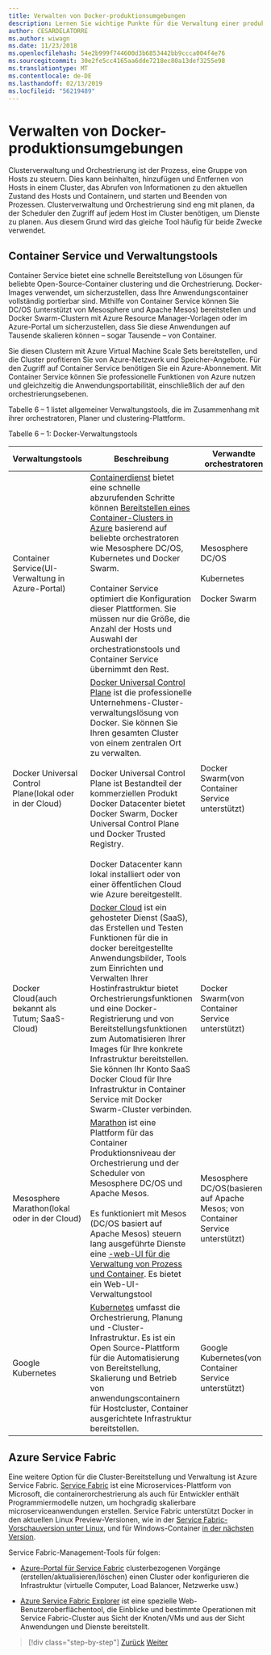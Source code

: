 ```yaml
---
title: Verwalten von Docker-produktionsumgebungen
description: Lernen Sie wichtige Punkte für die Verwaltung einer produktionsumgebung containerbasierte kennen.
author: CESARDELATORRE
ms.author: wiwagn
ms.date: 11/23/2018
ms.openlocfilehash: 54e2b999f744600d3b6853442bb9ccca004f4e76
ms.sourcegitcommit: 30e2fe5cc4165aa6dde7218ec80a13def3255e98
ms.translationtype: MT
ms.contentlocale: de-DE
ms.lasthandoff: 02/13/2019
ms.locfileid: "56219489"
---
```

# <a name="manage-production-docker-environments"></a>Verwalten von Docker-produktionsumgebungen

Clusterverwaltung und Orchestrierung ist der Prozess, eine Gruppe von Hosts zu steuern. Dies kann beinhalten, hinzufügen und Entfernen von Hosts in einem Cluster, das Abrufen von Informationen zu den aktuellen Zustand des Hosts und Containern, und starten und Beenden von Prozessen. Clusterverwaltung und Orchestrierung sind eng mit planen, da der Scheduler den Zugriff auf jedem Host im Cluster benötigen, um Dienste zu planen. Aus diesem Grund wird das gleiche Tool häufig für beide Zwecke verwendet.

## <a name="container-service-and-management-tools"></a>Container Service und Verwaltungstools

Container Service bietet eine schnelle Bereitstellung von Lösungen für beliebte Open-Source-Container clustering und die Orchestrierung. Docker-Images verwendet, um sicherzustellen, dass Ihre Anwendungscontainer vollständig portierbar sind. Mithilfe von Container Service können Sie DC/OS (unterstützt von Mesosphere und Apache Mesos) bereitstellen und Docker Swarm-Clustern mit Azure Resource Manager-Vorlagen oder im Azure-Portal um sicherzustellen, dass Sie diese Anwendungen auf Tausende skalieren können – sogar Tausende – von Container.

Sie diesen Clustern mit Azure Virtual Machine Scale Sets bereitstellen, und die Cluster profitieren Sie von Azure-Netzwerk und Speicher-Angebote. Für den Zugriff auf Container Service benötigen Sie ein Azure-Abonnement. Mit Container Service können Sie professionelle Funktionen von Azure nutzen und gleichzeitig die Anwendungsportabilität, einschließlich der auf den orchestrierungsebenen.

Tabelle 6 – 1 listet allgemeiner Verwaltungstools, die im Zusammenhang mit ihrer orchestratoren, Planer und clustering-Plattform.

Tabelle 6 – 1: Docker-Verwaltungstools


| Verwaltungstools      | Beschreibung           | Verwandte orchestratoren |
|-----------------------|-----------------------|-----------------------|
| Container Service\(UI-Verwaltung in Azure-Portal) | [Containerdienst](https://azure.microsoft.com/services/container-service/) bietet eine schnelle abzurufenden Schritte können [Bereitstellen eines Container-Clusters in Azure](https://docs.microsoft.com/azure/container-service/dcos-swarm/container-service-deployment) basierend auf beliebte orchestratoren wie Mesosphere DC/OS, Kubernetes und Docker Swarm. <br /><br /> Container Service optimiert die Konfiguration dieser Plattformen. Sie müssen nur die Größe, die Anzahl der Hosts und Auswahl der orchestrationstools und Container Service übernimmt den Rest. | Mesosphere DC/OS <br /><br /> Kubernetes <br /><br /> Docker Swarm |
| Docker Universal Control Plane\(lokal oder in der Cloud) | [Docker Universal Control Plane](https://docs.docker.com/v1.11/ucp/overview/) ist die professionelle Unternehmens-Cluster-verwaltungslösung von Docker. Sie können Sie Ihren gesamten Cluster von einem zentralen Ort zu verwalten. <br /><br /> Docker Universal Control Plane ist Bestandteil der kommerziellen Produkt Docker Datacenter bietet Docker Swarm, Docker Universal Control Plane und Docker Trusted Registry. <br /><br /> Docker Datacenter kann lokal installiert oder von einer öffentlichen Cloud wie Azure bereitgestellt. | Docker Swarm\(von Container Service unterstützt) |
| Docker Cloud\(auch bekannt als Tutum; SaaS-Cloud) | [Docker Cloud](https://docs.docker.com/docker-cloud/) ist ein gehosteter Dienst (SaaS), das Erstellen und Testen Funktionen für die in docker bereitgestellte Anwendungsbilder, Tools zum Einrichten und Verwalten Ihrer Hostinfrastruktur bietet Orchestrierungsfunktionen und eine Docker-Registrierung und von Bereitstellungsfunktionen zum Automatisieren Ihrer Images für Ihre konkrete Infrastruktur bereitstellen. Sie können Ihr Konto SaaS Docker Cloud für Ihre Infrastruktur in Container Service mit Docker Swarm-Cluster verbinden. | Docker Swarm\(von Container Service unterstützt) |
| Mesosphere Marathon\(lokal oder in der Cloud) | [Marathon](https://mesosphere.github.io/marathon/docs/marathon-ui.html) ist eine Plattform für das Container Produktionsniveau der Orchestrierung und der Scheduler von Mesosphere DC/OS und Apache Mesos. <br /><br /> Es funktioniert mit Mesos (DC/OS basiert auf Apache Mesos) steuern lang ausgeführte Dienste eine [-web-UI für die Verwaltung von Prozess und Container](https://mesosphere.github.io/marathon/docs/marathon-ui.html). Es bietet ein Web-UI-Verwaltungstool | Mesosphere DC/OS\(basierend auf Apache Mesos; von Container Service unterstützt) |
| Google Kubernetes | [Kubernetes](https://kubernetes.io/docs/user-guide/ui/#dashboard-access) umfasst die Orchestrierung, Planung und -Cluster-Infrastruktur. Es ist ein Open Source-Plattform für die Automatisierung von Bereitstellung, Skalierung und Betrieb von anwendungscontainern für Hostcluster, Container ausgerichtete Infrastruktur bereitstellen. | Google Kubernetes\(von Container Service unterstützt) |

## <a name="azure-service-fabric"></a>Azure Service Fabric

Eine weitere Option für die Cluster-Bereitstellung und Verwaltung ist Azure Service Fabric. [Service Fabric](https://azure.microsoft.com/services/service-fabric/) ist eine Microservices-Plattform von Microsoft, die containerorchestrierung als auch für Entwickler enthält Programmiermodelle nutzen, um hochgradig skalierbare microserviceanwendungen erstellen. Service Fabric unterstützt Docker in den aktuellen Linux Preview-Versionen, wie in der [Service Fabric-Vorschauversion unter Linux](https://docs.microsoft.com/azure/service-fabric/service-fabric-deploy-anywhere), und für Windows-Container [in der nächsten Version](https://docs.microsoft.com/azure/service-fabric/service-fabric-containers-overview).

Service Fabric-Management-Tools für folgen:

-   [Azure-Portal für Service Fabric](https://docs.microsoft.com/azure/service-fabric/service-fabric-cluster-creation-via-portal) clusterbezogenen Vorgänge (erstellen/aktualisieren/löschen) einen Cluster oder konfigurieren die Infrastruktur (virtuelle Computer, Load Balancer, Netzwerke usw.)

-   [Azure Service Fabric Explorer](https://docs.microsoft.com/azure/service-fabric/service-fabric-visualizing-your-cluster) ist eine spezielle Web-Benutzeroberflächentool, die Einblicke und bestimmte Operationen mit Service Fabric-Cluster aus Sicht der Knoten/VMs und aus der Sicht Anwendungen und Dienste bereitstellt.

>[!div class="step-by-step"]
>[Zurück](run-microservices-based-applications-in-production.md)
>[Weiter](monitor-containerized-application-services.md)